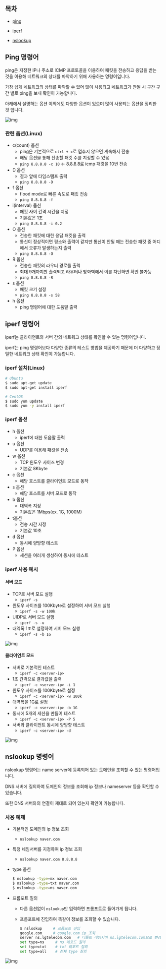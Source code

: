 ## 목차

- [ping](#ping-명령어)

- [iperf](#iperf-명령어)
- [nslookup](#nslookup-명령어)



## Ping 명령어

ping은 지정한 IP나 주소로 ICMP 프로토콜을 이용하여 패킷을 전송하고 응답을 받는 것을 이용해 네트워크의 상태를 파악하기 위해 사용하는 명령어입니다. 

가장 쉽게 네트워크의 상태를 파악할 수 있어 많이 사용되고 네트워크가 안될 시 구간 구간 별로 ping을 보내 확인이 가능합니다.

아래에서 설명하는 옵션 이외에도 다양한 옵션이 있으며 많이 사용되는 옵션을 정리한 것 입니다.

![img](images/%EC%BA%A1%EC%B2%98.PNG)

### 관련 옵션(Linux)

- c(count) 옵션
  - ping은 기본적으로 `ctrl + c`로 멈추지 않으면 계속해서 전송
  - 해당 옵션을 통해 전송할 패킷 수를 지정할 수 있음
  - `ping 8.8.8.8 -c 10` <- 8.8.8.8로 icmp 패킷을 10번 전송
- D 옵션
  - 결과 앞에 타임스탬프 출력
  - `ping 8.8.8.8 -D`
- f 옵션
  - flood mode로 빠른 속도로 패킷 전송
  - `ping 8.8.8.8 -f`
- i(interval) 옵션
  - 패킷 사이 간격 시간을 지정
  - 기본값은 1초
  - `ping 8.8.8.8 -i 0.2`
- O 옵션
  - 전송한 패킷에 대한 응답 패킷을 출력
  - 통신이 정상적이면 평소와 출력이 같지만 통신이 안될 때는 전송한 패킷 중 어디에서 오류가 발생하는지 출력
  - `ping 8.8.8.8 -O`
- R 옵션
  - 전송한 패킷의 라우터 경로를 출력
  - 최대 9개까지만 출력되고 라우터나 방화벽에서 이를 차단하면 확인 불가능
  - `ping 8.8.8.8 -R`
- s 옵션
  - 패킷 크기 설정
  - `ping 8.8.8.8 -s 58`
- h 옵션
  - ping 명령어에 대한 도움말 출력



## iperf 명령어

iperf는 클라이언트와 서버 간의 네트워크 상태를 확인할 수 있는 명령어입니다.

iperf는 ping 명령어보다 다양한 종류의 테스트 방법을 제공하기 때문에 더 다양하고 정밀한 네트워크 상태 확인이 가능합니다.

### iperf 설치(Linux)

```bash
# Ubuntu
$ sudo apt-get update
$ sudo apt-get install iperf

# CentOS
$ sudo yum update
$ sudo yum -y install iperf
```

### iperf 옵션

- h 옵션
  - iperf에 대한 도움말 출력
- u 옵션
  - UDP를 이용해 패킷을 전송
- w 옵션
  - TCP 윈도우 사이즈 변경
  - 기본값 8Kbyte
- c 옵션
  - 해당 호스트를 클라이언트 모드로 동작
- s 옵션
  - 해당 호스트를 서버 모드로 동작
- b 옵션
  - 대역폭 지정
  - 기본값은 1Mbps(ex. 1G, 1000M)
- t옵션
  - 전송 시간 지정
  - 기본값 10초
- d 옵션
  - 동시에 양방향 테스트
- P 옵션
  - 세션을 여러개 생성하여 동시에 테스트

### iperf 사용 예시

#### 서버 모드

- TCP로 서버 모드 실행
  - `iperf -s`
- 윈도우 사이즈를 100Kbyte로 설정하여 서버 모드 실행
  - `iperf -s -w 100k`
- UIDP로 서버 모드 실행
  - `iperf -s -u`
- 대역폭 1ㅎ로 설정하여 서버 모드 실행
  - `iperf -s -b 1G`

![img](images/s.PNG)

#### 클라이언트 모드

- 서버로 기본적인 테스트
  - `iperf -c <server-ip>`
- 1초 간격으로 결과값을 출력
  - `iperf -c <server-ip> -i 1`
- 윈도우 사이즈를 100Kbyte로 설정
  - `iperf -c <server-ip> -w 100k`
- 대역폭을 1G로 설정
  - `iperf -c <server-ip> -b 1G`
- 동시에 5개의 세션을 만들어 테스트
  - `iperf -c <server-ip> -P 5`
- 서버와 클라이언트 동시에 양방향 테스트
  - `iperf -c <server-ip> -d`

![img](images/c.PNG)



## nslookup 명령어

nslookup 명령어는 name server에 등록되어 있는 도메인을 조회할 수 있는 명령어입니다.

DNS 서버에 질의하여 도메인의 정보를 조회해 ip 정보나 nameserver 등을 확인할 수 있습니다.

또한 DNS 서버와의 연결이 제대로 되어 있는지 확인이 가능합니다.

### 사용 예제

- 기본적인 도메인의 ip 정보 조회

  - `nslookup naver.com`

- 특정 네임서버를 지정하여 ip 정보 조회

  - `nslookup naver.com 8.8.8.8`

- type 옵션

  ```bash
  $ nslookup -type=mx naver.com
  $ nslookup -type=txt naver.com
  $ nslookup -type=ns naver.com
  ```

- 프롬포트 질의

  - 다른 옵션없이 `nslookup`만 입력하면 프롬포트로 들어가게 됩니다.

  - 프롬포트에 진입하여 똑같이 정보를 조회할 수 있습니다.

    ```bash
    $ nslookup     # 프롬포트 진입
    google.com     # google.com ip 조회
    server ns.lgtelecom.com   # 디폴트 네임서버 ns.lgtelecom.com으로 변경 후 질의
    set type=ns     # ns 레코드 질의
    set type=txt    # txt 레코드 질의
    set type=all    # 전체 type 질의
    ```

![img](images/ns.PNG)